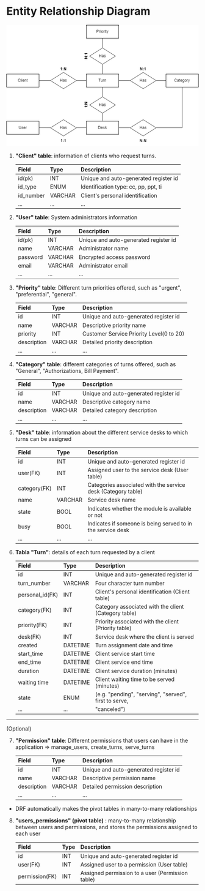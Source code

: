 # Entity Relationship Diagram


![Alt text](../img/Cardinalidad_3.png)


1. __"Client" table__: information of clients who request turns. 

    | Field     | Type        | Description                           |
    |-----------|-------------|---------------------------------------|
    | id(pk)    | INT         | Unique and auto-generated register id |
    | id_type   | ENUM        | Identification type: cc, pp, ppt, ti  |
    | id_number | VARCHAR     | Client's personal identification      |
    | ...       | ...         | ...                                   |    


2. __"User" table__: System administrators information

    | Field        | Type        | Description                          |
    |--------------|-------------|--------------------------------------|
    | id(pk)       | INT         | Unique and auto-generated register id|
    | name         | VARCHAR     | Administrator name                   |
    | password     | VARCHAR     | Encrypted access password            |
    | email        | VARCHAR     | Administrator email                  |
    | ...          | ...         | ...                                  |


3. __"Priority" table__: Different turn priorities offered, such as "urgent", "preferential", "general".

    | Field        | Type        | Description                              |
    |--------------|-------------|--------------------------------------    |
    | id           | INT         | Unique and auto-generated register id    |
    | name         | VARCHAR     | Descriptive priority name                |
    | priority     | INT         | Customer Service Priority Level(0 to 20) |
    | description  | VARCHAR     | Detailed priority description            |
    | ...          | ...         | ...                                      |


4. __"Category" table__: different categories of turns offered, such as "General", "Authorizations, Bill Payment".

    | Field        | Type        | Description                           |
    |--------------|-------------|---------------------------------------|
    | id           | INT         | Unique and auto-generated register id |
    | name         | VARCHAR     | Descriptive category name             |
    | description  | VARCHAR     | Detailed category description         |
    | ...          | ...         | ...                                   |


5. __"Desk" table__:  information about the different service desks to which turns can be assigned

    | Field       | Type    | Description                                                   |
    |-------------|---------|-----------------------------------------                      |
    | id          | INT     | Unique and auto-generated register id                         |
    | user(FK)    | INT     | Assigned user to the service desk (User table)                |
    | category(FK)| INT     | Categories associated with the service desk (Category table)  |
    | name        | VARCHAR | Service desk name                                             |
    | state       | BOOL    | Indicates whether the module is available or not              |
    | busy        | BOOL    | Indicates if someone is being served to in the service desk   |
    | ...         | ...     | ...                                                           |


6. __Tabla "Turn"__:  details of each turn requested by a client

    | Field           | Type    | Description                                           |
    |--------------   |---------|------------------------------------------------------ |
    | id              | INT     | Unique and auto-generated register id                 |
    | turn_number     | VARCHAR | Four character turn number                            |
    | personal_id(FK) | INT     | Client's personal identification (Client table)       |
    | category(FK)    | INT     | Category associated with the client (Category table)  |
    | priority(FK)    | INT     | Priority associated with the client (Priority table)  |
    | desk(FK)        | INT     | Service desk where the client is served               |
    | created         | DATETIME| Turn assignment date and time                         |
    | start_time      | DATETIME| Client service start time                             |
    | end_time        | DATETIME| Client service end time                               |
    | duration        | DATETIME| Client service duration (minutes)                     |
    | waiting time    | DATETIME| Client waiting time to be served (minutes)            |
    | state           | ENUM    | (e.g. "pending", "serving", "served", first to serve, |
    | ...             | ...     | "canceled")                                           |


---

(Optional)

7. __"Permission" table__: Different permissions that users can have in the application => manage_users, create_turns, serve_turns 

    | Field        | Type        | Description                                   |
    |--------------|-------------|-----------------------------------------------|
    | id           | INT         | Unique and auto-generated register id         |
    | name         | VARCHAR     | Descriptive permission name                   |
    | description  | VARCHAR     | Detailed permission description               |
    | ...          | ...         | ...                                           |

- DRF automatically makes the pivot tables in many-to-many relationships

8. __"users_permissions" (pivot table)__ : many-to-many relationship between users and permissions, and stores the permissions assigned to each user

    | Field         | Type | Description                                     |
    |-------------- |------|-----------------------------------------------  |
    | id            | INT  | Unique and auto-generated register id           |
    | user(FK)      | INT  | Assigned user to a permission (User table)      |
    | permission(FK)| INT  | Assigned permission to a user (Permission table)|
